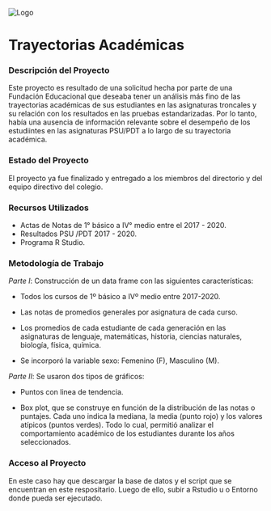 ![Logo](https://github.com/ClaudioRojasMon/Trayectorias_Academicas/blob/79b362cb03730b1e8f20d9116f9fc4cbfddd78fc/Original%20Logo.png)

# Trayectorias Académicas

### Descripción del Proyecto

Este proyecto es resultado de una solicitud hecha por parte de una Fundación Educacional que deseaba tener un análisis más fino de las trayectorias académicas de sus estudiantes en las asignaturas troncales y su relación con los resultados en las pruebas estandarizadas. Por lo tanto, había una ausencia de información relevante sobre el desempeño de los estudiintes en las asignaturas PSU/PDT a lo largo de su trayectoria académica. 

### Estado del Proyecto

El proyecto ya fue finalizado y entregado a los miembros del directorio y del equipo directivo del colegio. 

### Recursos Utilizados

- Actas de Notas de 1° básico a IV° medio entre el 2017 - 2020.
- Resultados PSU /PDT 2017 - 2020.
- Programa R Studio.

### Metodología de Trabajo   

*Parte I*: Construcción de un data frame con las siguientes características:

- Todos los cursos de 1º básico a IVº medio entre 2017-2020.

- Las notas de promedios generales por asignatura de cada curso.

- Los promedios de cada estudiante de cada generación en las asignaturas de lenguaje, matemáticas, historia, ciencias naturales, biología, física, química. 

- Se incorporó la variable sexo: Femenino (F), Masculino (M). 

*Parte II*: Se usaron dos tipos de gráficos:

- Puntos con linea de tendencia.

- Box plot, que se construye en función de la distribución de las notas o puntajes. Cada uno indica la mediana, la media (punto rojo) y los valores atípicos (puntos verdes). Todo lo cual, permitió analizar el comportamiento académico de los estudiantes durante los años seleccionados. 


### Acceso al Proyecto

En este caso hay que descargar la base de datos y el script que se encuentran en este respositario. Luego de ello, subir a Rstudio u o Entorno donde pueda ser ejecutado. 


